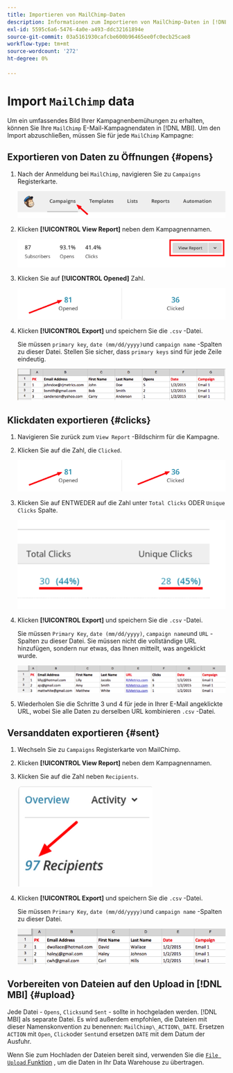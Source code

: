 ```yaml
---
title: Importieren von MailChimp-Daten
description: Informationen zum Importieren von MailChimp-Daten in [!DNL MBI].
exl-id: 5595c6a6-5476-4a0e-a493-ddc32161894e
source-git-commit: 03a5161930cafcbe600b96465ee0fc0ecb25cae8
workflow-type: tm+mt
source-wordcount: '272'
ht-degree: 0%

---
```


# Import `MailChimp` data

Um ein umfassendes Bild Ihrer Kampagnenbemühungen zu erhalten, können Sie Ihre `MailChimp` E-Mail-Kampagnendaten in [!DNL MBI]. Um den Import abzuschließen, müssen Sie für jede `MailChimp` Kampagne:

## Exportieren von Daten zu Öffnungen {#opens}

1. Nach der Anmeldung bei `MailChimp`, navigieren Sie zu `Campaigns` Registerkarte.

   ![import mailchimp 1](../../../assets/import-mailchimp-1.png)

1. Klicken **[!UICONTROL View Report]** neben dem Kampagnennamen.

   ![import mailchimp 2](../../../assets/import-mailchimp-2.png)

1. Klicken Sie auf **[!UICONTROL Opened]** Zahl.

   ![import mailchimp 3](../../../assets/import-mailchimp-3.png)

1. Klicken **[!UICONTROL Export]** und speichern Sie die `.csv` -Datei.

   Sie müssen `primary key`, `date (mm/dd/yyyy)`und `campaign name` -Spalten zu dieser Datei. Stellen Sie sicher, dass `primary keys` sind für jede Zeile eindeutig.

   ![import mailchimp 4](../../../assets/import-mailchimp-4.png)

## Klickdaten exportieren {#clicks}

1. Navigieren Sie zurück zum `View Report` -Bildschirm für die Kampagne.

1. Klicken Sie auf die Zahl, die `Clicked`.

   ![import mailchimp 5](../../../assets/import-mailchimp-5.png)

1. Klicken Sie auf ENTWEDER auf die Zahl unter `Total Clicks` ODER `Unique Clicks` Spalte.

   ![import mailchimp 6](../../../assets/import-mailchimp-6.png)

1. Klicken **[!UICONTROL Export]** und speichern Sie die `.csv` -Datei.

   Sie müssen `Primary Key`, `date (mm/dd/yyyy)`, `campaign name`und `URL` -Spalten zu dieser Datei. Sie müssen nicht die vollständige URL hinzufügen, sondern nur etwas, das Ihnen mitteilt, was angeklickt wurde.

   ![import mailchimp 7](../../../assets/import-mailchimp-7.png)

1. Wiederholen Sie die Schritte 3 und 4 für jede in Ihrer E-Mail angeklickte URL, wobei Sie alle Daten zu derselben URL kombinieren `.csv` -Datei.

## Versanddaten exportieren {#sent}

1. Wechseln Sie zu `Campaigns` Registerkarte von MailChimp.

1. Klicken **[!UICONTROL View Report]** neben dem Kampagnennamen.

1. Klicken Sie auf die Zahl neben `Recipients`.

   ![import mailchimp 8](../../../assets/import-mailchimp-8.png)

1. Klicken **[!UICONTROL Export]** und speichern Sie die `.csv` -Datei.

   Sie müssen `Primary Key`, `date (mm/dd/yyyy)`und `campaign name` -Spalten zu dieser Datei.

   ![import mailchimp 9](../../../assets/import-mailchimp-9.png)

## Vorbereiten von Dateien auf den Upload in [!DNL MBI] {#upload}

Jede Datei - `Opens`, `Clicks`und `Sent` - sollte in hochgeladen werden. [!DNL MBI] als separate Datei. Es wird außerdem empfohlen, die Dateien mit dieser Namenskonvention zu benennen: `MailChimp\_ACTION\_DATE`. Ersetzen `ACTION` mit `Open`, `Click`oder `Sent`und ersetzen `DATE` mit dem Datum der Ausfuhr.

Wenn Sie zum Hochladen der Dateien bereit sind, verwenden Sie die [`File Upload` Funktion](../connecting-data/using-file-uploader.md) , um die Daten in Ihr Data Warehouse zu übertragen.

